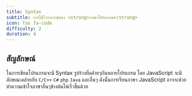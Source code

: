 ```yaml
---
title: Syntax
subtitle: การใช้ไวยากรณ์ของ <strong>ภาษาโปรแกรม</strong>
icon: fas fa-code
difficulty: 2
duration: 4
---
```


## สัญลักษณ์

ในการเขียนโปรแกรมจะมี Syntax รูปร่างที่คล้ายๆกันหลายโปรแกรม โดย JavaScript จะมีลักษณะคล้ายกับ `C/C++` `C#` `php` `Java` และอื่นๆ ดังนั้นการเรียนภาษา JavaScript อาจจะช่วยทำความเข้าใจภาษาอื่นๆข้างต้นได้เร็วขึ้นด้วย
